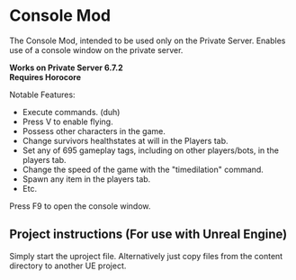 # Console Mod
The Console Mod, intended to be used only on the Private Server. Enables use of a console window on the private server. 

**Works on Private Server 6.7.2**  
**Requires Horocore**

Notable Features:
- Execute commands. (duh)
- Press V to enable flying.
- Possess other characters in the game.
- Change survivors healthstates at will in the Players tab.
- Set any of 695 gameplay tags, including on other players/bots, in the players tab.
- Change the speed of the game with the "timedilation" command.
- Spawn any item in the players tab.
- Etc.

Press F9 to open the console window.

## Project instructions (For use with Unreal Engine)

Simply start the uproject file. Alternatively just copy files from the content directory to another UE project. 

